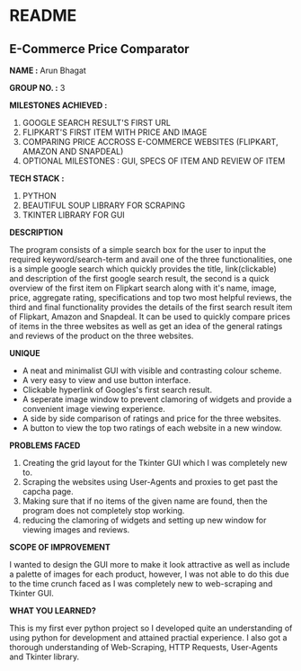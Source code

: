 # README

## E-Commerce Price Comparator

**NAME :** Arun Bhagat

**GROUP NO. :** 3

**MILESTONES ACHIEVED :** 

1. GOOGLE SEARCH RESULT'S FIRST URL
2. FLIPKART'S FIRST ITEM WITH PRICE AND IMAGE
3. COMPARING PRICE ACCROSS E-COMMERCE WEBSITES (FLIPKART, AMAZON AND SNAPDEAL)
4. OPTIONAL MILESTONES : GUI, SPECS OF ITEM AND REVIEW OF ITEM

**TECH STACK :**

1. PYTHON
2. BEAUTIFUL SOUP LIBRARY FOR SCRAPING
3. TKINTER LIBRARY FOR GUI

**DESCRIPTION**

The program consists of a simple search box for the user to input the required keyword/search-term and avail one of the three functionalities, one is a simple google search which quickly provides the title, link(clickable) and description of the first google search result, the second is a quick overview of the first item on Flipkart search along with it's name, image, price, aggregate rating, specifications and top two most helpful reviews, the third and final functionality provides the details of the first search result item of Flipkart, Amazon and Snapdeal. It can be used to quickly compare prices of items in the three websites as well as get an idea of the general ratings and reviews of the product on the three websites.

**UNIQUE**

- A neat and minimalist GUI with visible and contrasting colour scheme.
- A very easy to view and use button interface.
- Clickable hyperlink of Googles's first search result.
- A seperate image window to prevent clamoring of widgets and provide a convenient image viewing experience.
- A side by side comparison of ratings and price for the three websites.
- A button to view the top two ratings of each website in a new window.

**PROBLEMS FACED**

1. Creating the grid layout for the Tkinter GUI which I was completely new to.
2. Scraping the websites using User-Agents and proxies to get past the capcha page.
3. Making sure that if no items of the given name are found, then the program does not completely stop working.
4. reducing the clamoring of widgets and setting up new window for viewing images and reviews.

**SCOPE OF IMPROVEMENT**

I wanted to design the GUI more to make it look attractive as well as include a palette of images for each product, however, I was not able to do this due to the time crunch faced as I was completely new to web-scraping and Tkinter GUI.

**WHAT YOU LEARNED?**

This is my first ever python project so I developed quite an understanding of using python for development and attained practial experience. I also got a thorough understanding of Web-Scraping, HTTP Requests, User-Agents and Tkinter library.
